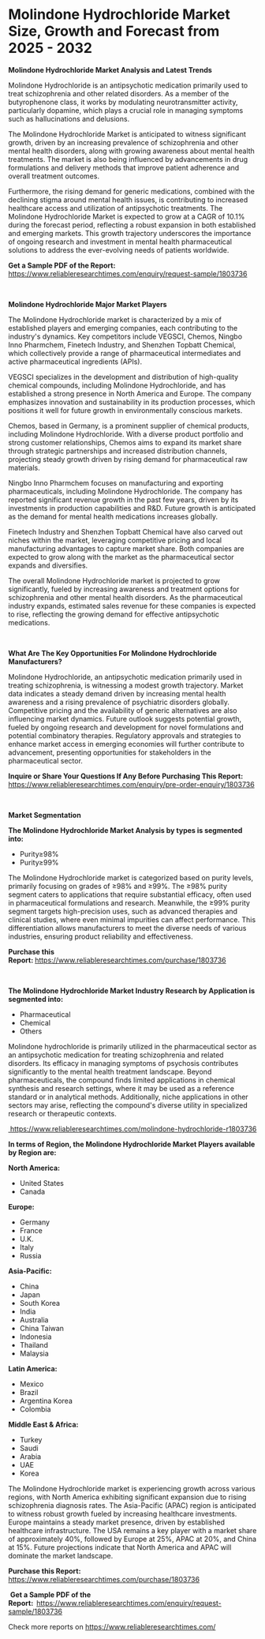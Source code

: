 <p><h1>Molindone Hydrochloride Market Size, Growth and Forecast from 2025 - 2032</h1></p><p><strong>Molindone Hydrochloride Market Analysis and Latest Trends</strong></p>
<p><p>Molindone Hydrochloride is an antipsychotic medication primarily used to treat schizophrenia and other related disorders. As a member of the butyrophenone class, it works by modulating neurotransmitter activity, particularly dopamine, which plays a crucial role in managing symptoms such as hallucinations and delusions. </p><p>The Molindone Hydrochloride Market is anticipated to witness significant growth, driven by an increasing prevalence of schizophrenia and other mental health disorders, along with growing awareness about mental health treatments. The market is also being influenced by advancements in drug formulations and delivery methods that improve patient adherence and overall treatment outcomes. </p><p>Furthermore, the rising demand for generic medications, combined with the declining stigma around mental health issues, is contributing to increased healthcare access and utilization of antipsychotic treatments. The Molindone Hydrochloride Market is expected to grow at a CAGR of 10.1% during the forecast period, reflecting a robust expansion in both established and emerging markets. This growth trajectory underscores the importance of ongoing research and investment in mental health pharmaceutical solutions to address the ever-evolving needs of patients worldwide.</p></p>
<p><strong>Get a Sample PDF of the Report:&nbsp;</strong> <a href="https://www.reliableresearchtimes.com/enquiry/request-sample/1803736?utm_campaign=2206&utm_medium=2&utm_source=Github&utm_content=ia&utm_term=30012025&utm_id=molindone-hydrochloride">https://www.reliableresearchtimes.com/enquiry/request-sample/1803736</a></p>
<p>&nbsp;</p>
<p><strong>Molindone Hydrochloride Major Market Players</strong></p>
<p><p>The Molindone Hydrochloride market is characterized by a mix of established players and emerging companies, each contributing to the industry's dynamics. Key competitors include VEGSCI, Chemos, Ningbo Inno Pharmchem, Finetech Industry, and Shenzhen Topbatt Chemical, which collectively provide a range of pharmaceutical intermediates and active pharmaceutical ingredients (APIs).</p><p>VEGSCI specializes in the development and distribution of high-quality chemical compounds, including Molindone Hydrochloride, and has established a strong presence in North America and Europe. The company emphasizes innovation and sustainability in its production processes, which positions it well for future growth in environmentally conscious markets.</p><p>Chemos, based in Germany, is a prominent supplier of chemical products, including Molindone Hydrochloride. With a diverse product portfolio and strong customer relationships, Chemos aims to expand its market share through strategic partnerships and increased distribution channels, projecting steady growth driven by rising demand for pharmaceutical raw materials.</p><p>Ningbo Inno Pharmchem focuses on manufacturing and exporting pharmaceuticals, including Molindone Hydrochloride. The company has reported significant revenue growth in the past few years, driven by its investments in production capabilities and R&D. Future growth is anticipated as the demand for mental health medications increases globally.</p><p>Finetech Industry and Shenzhen Topbatt Chemical have also carved out niches within the market, leveraging competitive pricing and local manufacturing advantages to capture market share. Both companies are expected to grow along with the market as the pharmaceutical sector expands and diversifies.</p><p>The overall Molindone Hydrochloride market is projected to grow significantly, fueled by increasing awareness and treatment options for schizophrenia and other mental health disorders. As the pharmaceutical industry expands, estimated sales revenue for these companies is expected to rise, reflecting the growing demand for effective antipsychotic medications.</p></p>
<p>&nbsp;</p>
<p><strong>What Are The Key Opportunities For Molindone Hydrochloride Manufacturers?</strong></p>
<p><p>Molindone Hydrochloride, an antipsychotic medication primarily used in treating schizophrenia, is witnessing a modest growth trajectory. Market data indicates a steady demand driven by increasing mental health awareness and a rising prevalence of psychiatric disorders globally. Competitive pricing and the availability of generic alternatives are also influencing market dynamics. Future outlook suggests potential growth, fueled by ongoing research and development for novel formulations and potential combinatory therapies. Regulatory approvals and strategies to enhance market access in emerging economies will further contribute to advancement, presenting opportunities for stakeholders in the pharmaceutical sector.</p></p>
<p><strong>Inquire or Share Your Questions If Any Before Purchasing This Report:</strong> <a href="https://www.reliableresearchtimes.com/enquiry/pre-order-enquiry/1803736?utm_campaign=2206&utm_medium=2&utm_source=Github&utm_content=ia&utm_term=30012025&utm_id=molindone-hydrochloride">https://www.reliableresearchtimes.com/enquiry/pre-order-enquiry/1803736</a></p>
<p>&nbsp;</p>
<p><strong>Market Segmentation</strong></p>
<p><strong>The Molindone Hydrochloride Market Analysis by types is segmented into:</strong></p>
<p><ul><li>Purity≥98%</li><li>Purity≥99%</li></ul></p>
<p><p>The Molindone Hydrochloride market is categorized based on purity levels, primarily focusing on grades of ≥98% and ≥99%. The ≥98% purity segment caters to applications that require substantial efficacy, often used in pharmaceutical formulations and research. Meanwhile, the ≥99% purity segment targets high-precision uses, such as advanced therapies and clinical studies, where even minimal impurities can affect performance. This differentiation allows manufacturers to meet the diverse needs of various industries, ensuring product reliability and effectiveness.</p></p>
<p><strong>Purchase this Report:&nbsp;</strong><a href="https://www.reliableresearchtimes.com/purchase/1803736?utm_campaign=2206&utm_medium=2&utm_source=Github&utm_content=ia&utm_term=30012025&utm_id=molindone-hydrochloride">https://www.reliableresearchtimes.com/purchase/1803736</a></p>
<p>&nbsp;</p>
<p><strong>The Molindone Hydrochloride Market Industry Research by Application is segmented into:</strong></p>
<p><ul><li>Pharmaceutical</li><li>Chemical</li><li>Others</li></ul></p>
<p><p>Molindone hydrochloride is primarily utilized in the pharmaceutical sector as an antipsychotic medication for treating schizophrenia and related disorders. Its efficacy in managing symptoms of psychosis contributes significantly to the mental health treatment landscape. Beyond pharmaceuticals, the compound finds limited applications in chemical synthesis and research settings, where it may be used as a reference standard or in analytical methods. Additionally, niche applications in other sectors may arise, reflecting the compound's diverse utility in specialized research or therapeutic contexts.</p></p>
<p><a href="https://www.reliableresearchtimes.com/molindone-hydrochloride-r1803736?utm_campaign=2206&utm_medium=2&utm_source=Github&utm_content=ia&utm_term=30012025&utm_id=molindone-hydrochloride">&nbsp;https://www.reliableresearchtimes.com/molindone-hydrochloride-r1803736</a></p>
<p><strong>In terms of Region, the Molindone Hydrochloride Market Players available by Region are:</strong></p>
<p>
    <p> <strong> North America: </strong>
        <ul>
            <li>United States</li>
            <li>Canada</li>
        </ul>
        </p> 
    <p> <strong> Europe: </strong>
        <ul>
            <li>Germany</li>
            <li>France</li>
            <li>U.K.</li>
            <li>Italy</li>
            <li>Russia</li>
        </ul>
        </p> 
    <p> <strong> Asia-Pacific: </strong>
        <ul>
            <li>China</li>
            <li>Japan</li>
            <li>South Korea</li>
            <li>India</li>
            <li>Australia</li>
            <li>China Taiwan</li>
            <li>Indonesia</li>
            <li>Thailand</li>
            <li>Malaysia</li>
        </ul>
        </p> 
    <p> <strong> Latin America: </strong>
        <ul>
            <li>Mexico</li>
            <li>Brazil</li>
            <li>Argentina Korea</li>
            <li>Colombia</li>
        </ul>
        </p> 
    <p> <strong> Middle East & Africa: </strong>
        <ul>
            <li>Turkey</li>
            <li>Saudi</li>
            <li>Arabia</li>
            <li>UAE</li>
            <li>Korea</li>
        </ul>
    </p>
    </p>
<p><p>The Molindone Hydrochloride market is experiencing growth across various regions, with North America exhibiting significant expansion due to rising schizophrenia diagnosis rates. The Asia-Pacific (APAC) region is anticipated to witness robust growth fueled by increasing healthcare investments. Europe maintains a steady market presence, driven by established healthcare infrastructure. The USA remains a key player with a market share of approximately 40%, followed by Europe at 25%, APAC at 20%, and China at 15%. Future projections indicate that North America and APAC will dominate the market landscape.</p></p>
<p><strong>Purchase this Report: </strong><a href="https://www.reliableresearchtimes.com/purchase/1803736?utm_campaign=2206&utm_medium=2&utm_source=Github&utm_content=ia&utm_term=30012025&utm_id=molindone-hydrochloride">https://www.reliableresearchtimes.com/purchase/1803736</a></p>
<p>&nbsp;<strong>Get a Sample PDF of the Report:&nbsp;&nbsp;</strong><a href="https://www.reliableresearchtimes.com/enquiry/request-sample/1803736?utm_campaign=2206&utm_medium=2&utm_source=Github&utm_content=ia&utm_term=30012025&utm_id=molindone-hydrochloride">https://www.reliableresearchtimes.com/enquiry/request-sample/1803736</a></p>
<p><strong></strong></p>
<p>Check more reports on <a href="https://www.reliableresearchtimes.com/?utm_campaign=2206&utm_medium=2&utm_source=Github&utm_content=ia&utm_term=30012025&utm_id=molindone-hydrochloride">https://www.reliableresearchtimes.com/</a></p>